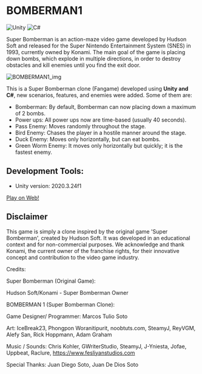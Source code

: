# BOMBERMAN1 

![Unity](https://img.shields.io/badge/Unity-100000?style=for-the-badge&logo=unity&logoColor=white) ![C#](https://img.shields.io/badge/C%23-239120?style=for-the-badge&logo=c-sharp&logoColor=white) 

Super Bomberman is an action-maze video game developed by Hudson Soft and released for the Super Nintendo Entertainment System (SNES) in 1993, currently owned by Konami. The main goal of the game is placing down bombs, which explode in multiple directions, in order to destroy obstacles and kill enemies until you find the exit door. 

![BOMBERMAN1_img](https://github.com/user-attachments/assets/093e35eb-e0f9-4477-a10e-b114196b8138)

This is a Super Bomberman clone (Fangame) developed using **Unity and C#**, new scenarios, features, and enemies were added. Some of them are:

- Bomberman: By default, Bomberman can now placing down a maximum of 2 bombs.
- Power ups: All power ups now are time-based (usually 40 seconds).
- Pass Enemy: Moves randomly throughout the stage.
- Bird Enemy: Chases the player in a hostile manner around the stage.
- Duck Enemy: Moves only horizontally, but can eat bombs.
- Green Worm Enemy: It moves only horizontally but quickly; it is the fastest enemy.

## Development Tools:

- Unity version: 2020.3.24f1

[Play on Web!]( https://gamejolt.com/games/bomberman1/913368)

## Disclaimer

This game is simply a clone inspired by the original game 'Super Bomberman', created by Hudson Soft. It was developed in an educational context and for non-commercial purposes. We acknowledge and thank Konami, the current owner of the franchise rights, for their innovative concept and contribution to the video game industry.

Credits:

Super Bomberman (Original Game):

Hudson Soft/Konami - Super Bomberman Owner

BOMBERMAN 1 (Super Bomberman Clone): 

Game Designer/ Programmer:
Marcos Tulio Soto 

Art:
IceBreak23,
Phongpon Woranitipurit,
noobtuts.com,
SteamyJ,
ReyVGM,
Alefy San,
Rick Hoppmann,
Adam Graham

Music / Sounds:
Chris Kohler,
GWriterStudio,
SteamyJ,
J-Yniesta,
Jofae,
Uppbeat,
Raclure,
https://www.fesliyanstudios.com

Special Thanks:
Juan Diego Soto,
Juan De Dios Soto
